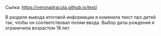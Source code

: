 Сылка: https://veronadracula.github.io/test/  

В разделе вывода итоговой информации я изменила текст про детей так, чтобы он соответствовал полям ввода. Выбор даты рождения я ограничила возрастом 18 лет.
